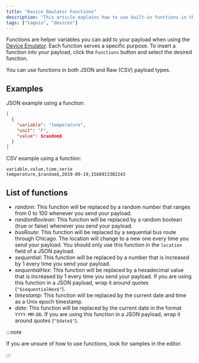 ```yaml
---
title: "Device Emulator Functions"
description: "This article explains how to use built-in functions in the Device Emulator payloads, shows JSON and CSV examples, and lists the available emulator functions and their behavior."
tags: ["tagoio", "devices"]
---
```

Functions are helper variables you can add to your payload when using the [Device Emulator](/docs/tagoio/devices/simulator-data-stream). Each function serves a specific purpose. To insert a function into your payload, click the `Functions` button and select the desired function.

You can use functions in both JSON and Raw (CSV) payload types.

## Examples

JSON example using a function:
```json
[
  {
    "variable": "temperature",
    "unit": "F",
    "value": $random$
  }
]
```

CSV example using a function:
```csv
variable,value,time,serie
temperature,$random$,2019-09-19,1568913302243
```


## List of functions

- $random$: This function will be replaced by a random number that ranges from 0 to 100 whenever you send your payload.
- $randomBoolean$: This function will be replaced by a random boolean (true or false) whenever you send your payload.
- $busRoute$: This function will be replaced by a sequential bus route through Chicago. The location will change to a new one every time you send your payload. You should only use this function in the `location` field of a JSON payload.
- $sequential$: This function will be replaced by a number that is increased by 1 every time you send your payload.
- $sequentialHex$: This function will be replaced by a hexadecimal value that is increased by 1 every time you send your payload. If you are using this function in a JSON payload, wrap it around quotes (`"$sequentialHex$"`).
- $timestamp$: This function will be replaced by the current date and time as a Unix epoch timestamp.
- $date$: This function will be replaced by the current date in the format `YYYY-MM-DD`. If you are using this function in a JSON payload, wrap it around quotes (`"$date$"`).

:::note

If you are unsure of how to use functions, look for samples in the editor.

:::